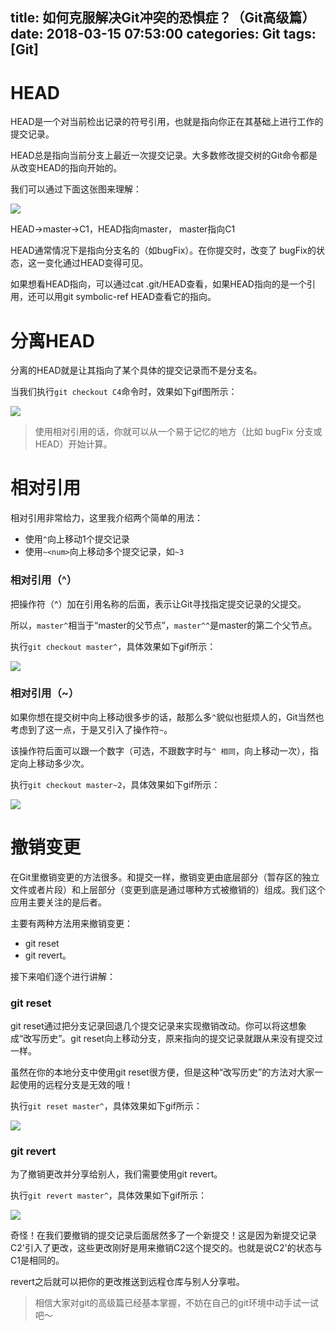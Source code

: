 title: 如何克服解决Git冲突的恐惧症？（Git高级篇）
date: 2018-03-15 07:53:00
categories: Git
tags: [Git]
---
# HEAD

HEAD是一个对当前检出记录的符号引用，也就是指向你正在其基础上进行工作的提交记录。

HEAD总是指向当前分支上最近一次提交记录。大多数修改提交树的Git命令都是从改变HEAD的指向开始的。

我们可以通过下面这张图来理解：

![](https://user-gold-cdn.xitu.io/2018/3/11/162142f49d2f9674?w=612&h=296&f=png&s=11639)

HEAD->master->C1，HEAD指向master， master指向C1

HEAD通常情况下是指向分支名的（如bugFix）。在你提交时，改变了 bugFix的状态，这一变化通过HEAD变得可见。

如果想看HEAD指向，可以通过cat .git/HEAD查看，如果HEAD指向的是一个引用，还可以用git symbolic-ref HEAD查看它的指向。

<!--more-->

# 分离HEAD

分离的HEAD就是让其指向了某个具体的提交记录而不是分支名。

当我们执行`git checkout C4`命令时，效果如下gif图所示：

![](https://user-gold-cdn.xitu.io/2018/3/11/162142236a8bc2eb?w=1024&h=768&f=gif&s=1633733)

>使用相对引用的话，你就可以从一个易于记忆的地方（比如 bugFix 分支或 HEAD）开始计算。

# 相对引用

相对引用非常给力，这里我介绍两个简单的用法：

+ 使用`^`向上移动1个提交记录
+ 使用`~<num>`向上移动多个提交记录，如`~3`

### 相对引用（^）

把操作符（^）加在引用名称的后面，表示让Git寻找指定提交记录的父提交。

所以，`master^`相当于“master的父节点”，`master^^`是master的第二个父节点。

执行`git checkout master^`，具体效果如下gif所示：


![](https://user-gold-cdn.xitu.io/2018/3/11/162143bfb7d3144f?w=1024&h=768&f=gif&s=1716110)

### 相对引用（~）

如果你想在提交树中向上移动很多步的话，敲那么多`^`貌似也挺烦人的，Git当然也考虑到了这一点，于是又引入了操作符`~`。

该操作符后面可以跟一个数字（可选，不跟数字时与`^ 相同`，向上移动一次），指定向上移动多少次。

执行`git checkout master~2`，具体效果如下gif所示：

![](https://user-gold-cdn.xitu.io/2018/3/11/162143deeea90019?w=1024&h=768&f=gif&s=1658391)

# 撤销变更

在Git里撤销变更的方法很多。和提交一样，撤销变更由底层部分（暂存区的独立文件或者片段）和上层部分（变更到底是通过哪种方式被撤销的）组成。我们这个应用主要关注的是后者。

主要有两种方法用来撤销变更：

+ git reset
+ git revert。

接下来咱们逐个进行讲解：

### git reset

git reset通过把分支记录回退几个提交记录来实现撤销改动。你可以将这想象成“改写历史”。git reset向上移动分支，原来指向的提交记录就跟从来没有提交过一样。

虽然在你的本地分支中使用git reset很方便，但是这种“改写历史”的方法对大家一起使用的远程分支是无效的哦！

执行`git reset master^`，具体效果如下gif所示：

![](https://user-gold-cdn.xitu.io/2018/3/11/1621445bce1c92c9?w=1024&h=768&f=gif&s=1446124)

### git revert

为了撤销更改并分享给别人，我们需要使用git revert。

执行`git revert master^`，具体效果如下gif所示：

![](https://user-gold-cdn.xitu.io/2018/3/11/162153f22cc880a6?w=1024&h=768&f=gif&s=1549282)

奇怪！在我们要撤销的提交记录后面居然多了一个新提交！这是因为新提交记录C2'引入了更改，这些更改刚好是用来撤销C2这个提交的。也就是说C2'的状态与C1是相同的。

revert之后就可以把你的更改推送到远程仓库与别人分享啦。

>相信大家对git的高级篇已经基本掌握，不妨在自己的git环境中动手试一试吧～